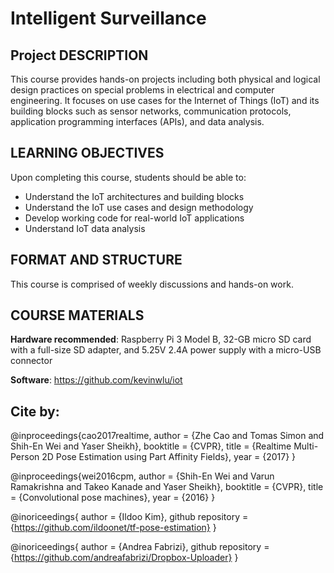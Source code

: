 
# Intelligent Surveillance

## Project DESCRIPTION

This course provides hands-on projects including both physical and logical design practices on special problems in electrical and computer engineering. It focuses on use cases for the Internet of Things (IoT) and its building blocks such as sensor networks, communication protocols, application programming interfaces (APIs), and data analysis.

## LEARNING OBJECTIVES
Upon completing this course, students should be able to:

+ Understand the IoT architectures and building blocks
+ Understand the IoT use cases and design methodology
+ Develop working code for real-world IoT applications
+ Understand IoT data analysis
 
## FORMAT AND STRUCTURE

This course is comprised of weekly discussions and hands-on work.

## COURSE MATERIALS      

**Hardware recommended**: Raspberry Pi 3 Model B, 32-GB micro SD card with a full-size SD adapter, and 5.25V 2.4A power supply with a micro-USB connector

**Software**: https://github.com/kevinwlu/iot

## Cite by: 

@inproceedings{cao2017realtime,
  author = {Zhe Cao and Tomas Simon and Shih-En Wei and Yaser Sheikh},
  booktitle = {CVPR},
  title = {Realtime Multi-Person 2D Pose Estimation using Part Affinity Fields},
  year = {2017}
  }
  
@inproceedings{wei2016cpm,
  author = {Shih-En Wei and Varun Ramakrishna and Takeo Kanade and Yaser Sheikh},
  booktitle = {CVPR},
  title = {Convolutional pose machines},
  year = {2016}
  }

@inoriceedings{ author = {Ildoo Kim},
  github repository ={https://github.com/ildoonet/tf-pose-estimation}
}

@inoriceedings{ author = {Andrea Fabrizi},
  github repository ={https://github.com/andreafabrizi/Dropbox-Uploader}
}
